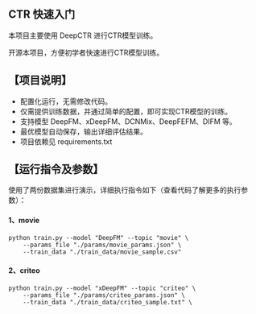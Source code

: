## CTR 快速入门

本项目主要使用 DeepCTR 进行CTR模型训练。

开源本项目，方便初学者快速进行CTR模型训练。

## 【项目说明】

- 配置化运行，无需修改代码。
- 仅需提供训练数据，并通过简单的配置，即可实现CTR模型的训练。
- 支持模型 DeepFM、xDeepFM、DCNMix、DeepFEFM、DIFM 等。
- 最优模型自动保存，输出详细评估结果。
- 项目依赖见 requirements.txt
 
## 【运行指令及参数】

使用了两份数据集进行演示，详细执行指令如下（查看代码了解更多的执行参数）：

#### 1、movie

    python train.py --model "DeepFM" --topic "movie" \
        --params_file "./params/movie_params.json" \
        --train_data "./train_data/movie_sample.csv"
        
#### 2、criteo

    python train.py --model "xDeepFM" --topic "criteo" \
        --params_file "./params/criteo_params.json" \
        --train_data "./train_data/criteo_sample.txt" \
        
